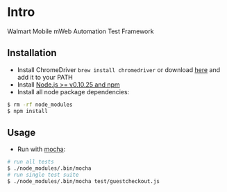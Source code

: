 # Intro ##
Walmart Mobile mWeb Automation Test Framework

## Installation ##
* Install ChromeDriver  ```brew install chromedriver``` or download [here](http://chromedriver.storage.googleapis.com/index.html)  and add it to your PATH 
* Install [Node.js >= v0.10.25 and npm](http://nodejs.org/)
* Install all node package dependencies:

```bash
$ rm -rf node_modules
$ npm install
```

## Usage ##

* Run with [mocha](http://mochajs.org/):

```bash
# run all tests
$ ./node_modules/.bin/mocha
# run single test suite
$ ./node_modules/.bin/mocha test/guestcheckout.js
```
